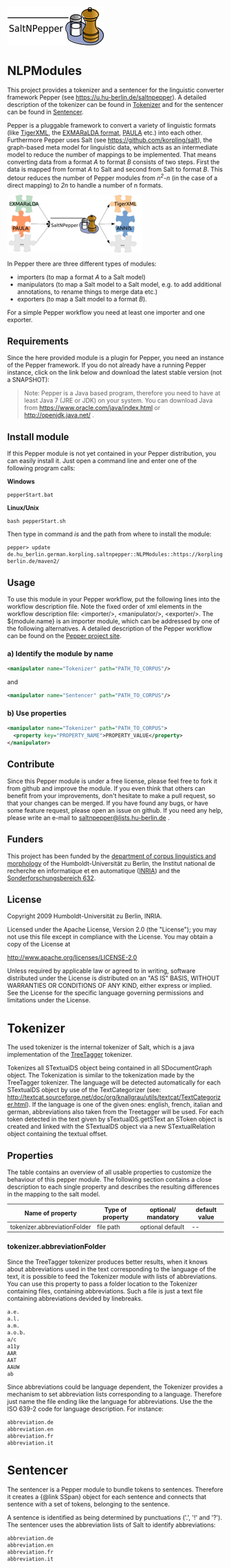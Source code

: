 ![SaltNPepper project](./gh-site/img/SaltNPepper_logo2010.png)
# NLPModules
This project provides a tokenizer and a sentencer for the linguistic converter framework Pepper (see https://u.hu-berlin.de/saltnpepper). A detailed description of the tokenizer can be found in [Tokenizer](#details) and for the sentencer can be found in [Sentencer](#details2).

Pepper is a pluggable framework to convert a variety of linguistic formats (like [TigerXML](http://www.ims.uni-stuttgart.de/forschung/ressourcen/werkzeuge/TIGERSearch/doc/html/TigerXML.html), the [EXMARaLDA format](http://www.exmaralda.org/), [PAULA](http://www.sfb632.uni-potsdam.de/paula.html) etc.) into each other. Furthermore Pepper uses Salt (see https://github.com/korpling/salt), the graph-based meta model for linguistic data, which acts as an intermediate model to reduce the number of mappings to be implemented. That means converting data from a format _A_ to format _B_ consists of two steps. First the data is mapped from format _A_ to Salt and second from Salt to format _B_. This detour reduces the number of Pepper modules from _n<sup>2</sup>-n_ (in the case of a direct mapping) to _2n_ to handle a number of n formats.

![n:n mappings via SaltNPepper](./gh-site/img/puzzle.png)

In Pepper there are three different types of modules:
* importers (to map a format _A_ to a Salt model)
* manipulators (to map a Salt model to a Salt model, e.g. to add additional annotations, to rename things to merge data etc.)
* exporters (to map a Salt model to a format _B_).

For a simple Pepper workflow you need at least one importer and one exporter.

## Requirements
Since the here provided module is a plugin for Pepper, you need an instance of the Pepper framework. If you do not already have a running Pepper instance, click on the link below and download the latest stable version (not a SNAPSHOT):

> Note:
> Pepper is a Java based program, therefore you need to have at least Java 7 (JRE or JDK) on your system. You can download Java from https://www.oracle.com/java/index.html or http://openjdk.java.net/ .


## Install module
If this Pepper module is not yet contained in your Pepper distribution, you can easily install it. Just open a command line and enter one of the following program calls:

**Windows**
```
pepperStart.bat 
```

**Linux/Unix**
```
bash pepperStart.sh 
```

Then type in command *is* and the path from where to install the module:
```
pepper> update de.hu_berlin.german.korpling.saltnpepper::NLPModules::https://korpling.german.hu-berlin.de/maven2/
```

## Usage
To use this module in your Pepper workflow, put the following lines into the workflow description file. Note the fixed order of xml elements in the workflow description file: &lt;importer/>, &lt;manipulator/>, &lt;exporter/>. The ${module.name} is an importer module, which can be addressed by one of the following alternatives.
A detailed description of the Pepper workflow can be found on the [Pepper project site](https://u.hu-berlin.de/saltnpepper). 

### a) Identify the module by name

```xml
<manipulator name="Tokenizer" path="PATH_TO_CORPUS"/>
```

and

```xml
<manipulator name="Sentencer" path="PATH_TO_CORPUS"/>
```

### b) Use properties

```xml
<manipulator name="Tokenizer" path="PATH_TO_CORPUS">
  <property key="PROPERTY_NAME">PROPERTY_VALUE</property>
</manipulator>
```

## Contribute
Since this Pepper module is under a free license, please feel free to fork it from github and improve the module. If you even think that others can benefit from your improvements, don't hesitate to make a pull request, so that your changes can be merged.
If you have found any bugs, or have some feature request, please open an issue on github. If you need any help, please write an e-mail to saltnpepper@lists.hu-berlin.de .

## Funders
This project has been funded by the [department of corpus linguistics and morphology](https://www.linguistik.hu-berlin.de/institut/professuren/korpuslinguistik/) of the Humboldt-Universität zu Berlin, the Institut national de recherche en informatique et en automatique ([INRIA](www.inria.fr/en/)) and the [Sonderforschungsbereich 632](https://www.sfb632.uni-potsdam.de/en/). 

## License
  Copyright 2009 Humboldt-Universität zu Berlin, INRIA.

  Licensed under the Apache License, Version 2.0 (the "License");
  you may not use this file except in compliance with the License.
  You may obtain a copy of the License at
 
  http://www.apache.org/licenses/LICENSE-2.0

  Unless required by applicable law or agreed to in writing, software
  distributed under the License is distributed on an "AS IS" BASIS,
  WITHOUT WARRANTIES OR CONDITIONS OF ANY KIND, either express or implied.
  See the License for the specific language governing permissions and
  limitations under the License.


# <a name="details1">Tokenizer</a>
The used tokenizer is the internal tokenizer of Salt, which is a java implementation of the [TreeTagger](http://www.ims.uni-stuttgart.de/projekte/corplex/TreeTagger/) tokenizer.

Tokenizes all STextualDS object being contained in all SDocumentGraph object. The Tokenization is similar to the tokenization made by the TreeTagger tokenizer. The language will be detected automatically for each STextualDS object by use of the TextCategorizer (see: http://textcat.sourceforge.net/doc/org/knallgrau/utils/textcat/TextCategorizer.html). If the language is one of the given ones: english, french, italian and german, abbreviations also taken from the Treetagger will be used. For each token detected in the text given by sTextualDS.getSText an SToken object is created and linked with the STextualDS object via a new STextualRelation object containing the textual offset.

## Properties

The table  contains an overview of all usable properties to customize the behaviour of this pepper module. The following section contains a close description to each single property and describes the resulting differences in the mapping to the salt model.

|Name of property             |	Type of property  | optional/ mandatory	| default value |
|-----------------------------|-------------------|---------------------|---------------|
|tokenizer.abbreviationFolder | file path	      | optional	default | --            |

### tokenizer.abbreviationFolder
Since the TreeTagger tokenizer produces better results, when it knows about abbreviations used in the text corresponding to the language of the text, it is possible to feed the Tokenizer module with lists of abbreviations. You can use this property to pass a folder location to the Tokenizer containing files, containing abbreviations. Such a file is just a text file containing abbreviations devided by linebreaks. 
```
a.e.
a.l.
a.m.
a.o.b.
a/c
a11y
AAR
AAT
AAUW
ab
```

Since abbreviations could be language dependent, the Tokenizer provides a mechanism to set abbreviation lists corresponding to a language. Therefore just name the file ending like the language for abbreviations. Use the the ISO 639-2 code for language description. For instance:
```
abbreviation.de
abbreviation.en
abbreviation.fr
abbreviation.it
```

# <a name="details2">Sentencer</a>
The sentencer is a Pepper module to bundle tokens to sentences. Therefore it creates a {@link SSpan} object for each sentence and connects that sentence with a set of tokens, belonging to the sentence.

A sentence is identified as being determined by punctuations ('.', '!' and '?'). The sentencer uses the abbreviation lists of Salt to identify abbreviations:

```
abbreviation.de
abbreviation.en
abbreviation.fr
abbreviation.it
```
